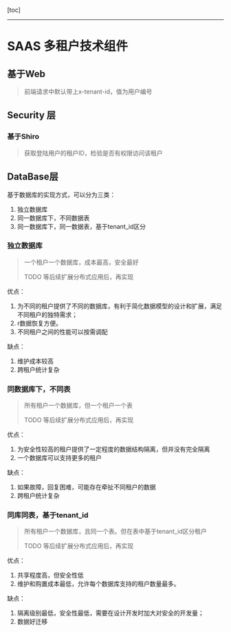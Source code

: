 [toc]

---

# SAAS 多租户技术组件

## 基于Web
> 前端请求中默认带上x-tenant-id，值为用户编号

## Security 层
### 基于Shiro
> 获取登陆用户的租户ID，检验是否有权限访问该租户

## DataBase层
基于数据库的实现方式，可以分为三类：

1. 独立数据库
2. 同一数据库下，不同数据表
3. 同一数据库下，同一数据表，基于tenant_id区分

### 独立数据库

> 一个租户一个数据库，成本最高，安全最好
>
> TODO 等后续扩展分布式应用后，再实现

优点：

1. 为不同的租户提供了不同的数据库，有利于简化数据模型的设计和扩展，满足不同租户的独特需求；
2. r数据恢复方便。
3. 不同租户之间的性能可以按需调配

缺点：

1. 维护成本较高
2. 跨租户统计复杂

### 同数据库下，不同表

> 所有租户一个数据库，但一个租户一个表
>
> TODO 等后续扩展分布式应用后，再实现

优点：

1. 为安全性较高的租户提供了一定程度的数据结构隔离，但并没有完全隔离
2. 一个数据库可以支持更多的租户

缺点：

1. 如果故障，回复困难，可能存在牵扯不同租户的数据
2. 跨租户统计复杂

### 同库同表，基于tenant_id

> 所有租户一个数据库，且同一个表。但在表中基于tenant_id区分租户
>
> TODO 等后续扩展分布式应用后，再实现

优点：

1. 共享程度高，但安全性低
2. 维护和购置成本最低，允许每个数据库支持的租户数量最多。 

缺点：

1. 隔离级别最低，安全性最低，需要在设计开发时加大对安全的开发量；
2. 数据好迁移



